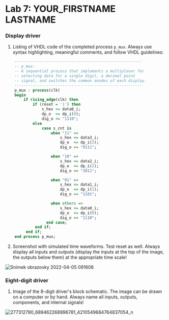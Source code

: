 # Lab 7: YOUR_FIRSTNAME LASTNAME

### Display driver

1. Listing of VHDL code of the completed process `p_mux`. Always use syntax highlighting, meaningful comments, and follow VHDL guidelines:

```vhdl
    --------------------------------------------------------
    -- p_mux:
    -- A sequential process that implements a multiplexer for
    -- selecting data for a single digit, a decimal point 
    -- signal, and switches the common anodes of each display.
    --------------------------------------------------------
    p_mux : process(clk)
    begin
        if rising_edge(clk) then
            if (reset = '1') then
                s_hex <= data0_i;
                dp_o  <= dp_i(0);
                dig_o <= "1110";
            else
                case s_cnt is
                    when "11" =>
                        s_hex <= data3_i;
                        dp_o  <= dp_i(3);
                        dig_o <= "0111";

                    when "10" =>
                        s_hex <= data2_i;
                        dp_o  <= dp_i(2);
                        dig_o <= "1011";

                    when "01" =>
                        s_hex <= data1_i;
                        dp_o  <= dp_i(1);
                        dig_o <= "1101";

                    when others =>
                        s_hex <= data0_i;
                        dp_o  <= dp_i(0);
                        dig_o <= "1110";
                  end case;
             end if;
         end if;
    end process p_mux;
```

2. Screenshot with simulated time waveforms. Test reset as well. Always display all inputs and outputs (display the inputs at the top of the image, the outputs below them) at the appropriate time scale!

![Snímek obrazovky 2022-04-05 091608](https://user-images.githubusercontent.com/99871518/161699372-a2a5614e-71cb-49f2-ae30-b4af1528af8b.png)



### Eight-digit driver

1. Image of the 8-digit driver's block schematic. The image can be drawn on a computer or by hand. Always name all inputs, outputs, components, and internal signals!

![277312790_689462268996781_4210549684764837054_n](https://user-images.githubusercontent.com/99871518/161697131-0a1b031f-fe5a-4354-8e01-a10eb5378d1d.jpg)


  
